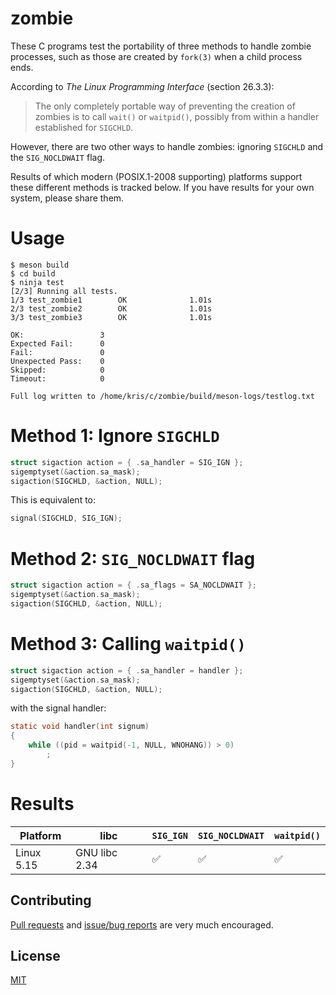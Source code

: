 # zombie

These C programs test the portability of three methods to handle
zombie processes, such as those are created by `fork(3)` when a child
process ends.

According to _The Linux Programming Interface_ (section 26.3.3):

> The only completely portable way of preventing the creation of
> zombies is to call `wait()` or `waitpid()`, possibly from within a
> handler established for `SIGCHLD`.

However, there are two other ways to handle zombies: ignoring
`SIGCHLD` and the `SIG_NOCLDWAIT` flag.

Results of which modern (POSIX.1-2008 supporting) platforms support
these different methods is tracked below. If you have results for your
own system, please share them.

# Usage

	$ meson build
	$ cd build
	$ ninja test
	[2/3] Running all tests.
	1/3 test_zombie1        OK              1.01s
	2/3 test_zombie2        OK              1.01s
	3/3 test_zombie3        OK              1.01s

	OK:                 3
	Expected Fail:      0
	Fail:               0
	Unexpected Pass:    0
	Skipped:            0
	Timeout:            0

	Full log written to /home/kris/c/zombie/build/meson-logs/testlog.txt

# Method 1: Ignore `SIGCHLD`

```c
struct sigaction action = { .sa_handler = SIG_IGN };
sigemptyset(&action.sa_mask);
sigaction(SIGCHLD, &action, NULL);
```

This is equivalent to:

```c
signal(SIGCHLD, SIG_IGN);
```

# Method 2: `SIG_NOCLDWAIT` flag

```c
struct sigaction action = { .sa_flags = SA_NOCLDWAIT };
sigemptyset(&action.sa_mask);
sigaction(SIGCHLD, &action, NULL);
```

# Method 3: Calling `waitpid()`

```c
struct sigaction action = { .sa_handler = handler };
sigemptyset(&action.sa_mask);
sigaction(SIGCHLD, &action, NULL);
```

with the signal handler:

```c
static void handler(int signum)
{
    while ((pid = waitpid(-1, NULL, WNOHANG)) > 0)
        ;
}
```

# Results

| Platform   | libc          |`SIG_IGN` | `SIG_NOCLDWAIT` | `waitpid()` |
|------------|---------------|----------|-----------------|-------------|
| Linux 5.15 | GNU libc 2.34 | ✅ | ✅ | ✅ |

## Contributing

[Pull requests][pulls] and [issue/bug reports][issues] are very much encouraged.

## License

[MIT](LICENSE)


[issues]: https://github.com/bitmandu/zombie/issues
[pulls]: https://github.com/bitmandu/zombie/pulls
